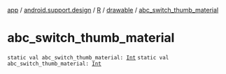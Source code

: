 [app](../../../index.md) / [android.support.design](../../index.md) / [R](../index.md) / [drawable](index.md) / [abc_switch_thumb_material](.)

# abc_switch_thumb_material

`static val abc_switch_thumb_material: `[`Int`](https://kotlinlang.org/api/latest/jvm/stdlib/kotlin/-int/index.html)
`static val abc_switch_thumb_material: `[`Int`](https://kotlinlang.org/api/latest/jvm/stdlib/kotlin/-int/index.html)